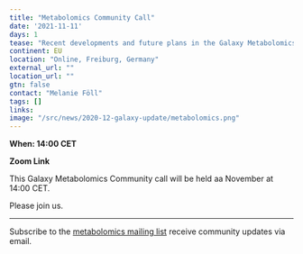 ```yaml
---
title: "Metabolomics Community Call"
date: '2021-11-11'
days: 1
tease: "Recent developments and future plans in the Galaxy Metabolomics community"
continent: EU
location: "Online, Freiburg, Germany"
external_url: ""
location_url: ""
gtn: false
contact: "Melanie Föll"
tags: []
links:
image: "/src/news/2020-12-galaxy-update/metabolomics.png"
---
```


**When: 14:00 CET**

**Zoom Link**

This Galaxy Metabolomics Community call will be held aa November at 14:00 CET.

Please join us.

---

Subscribe to the [metabolomics mailing list](https://lists.galaxyproject.org/lists/metabolomics.lists.galaxyproject.org/) receive community updates via email.
